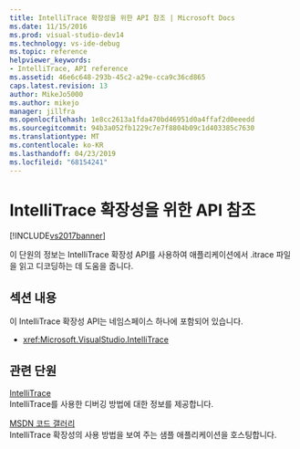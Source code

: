 ```yaml
---
title: IntelliTrace 확장성을 위한 API 참조 | Microsoft Docs
ms.date: 11/15/2016
ms.prod: visual-studio-dev14
ms.technology: vs-ide-debug
ms.topic: reference
helpviewer_keywords:
- IntelliTrace, API reference
ms.assetid: 46e6c648-293b-45c2-a29e-cca9c36cd865
caps.latest.revision: 13
author: MikeJo5000
ms.author: mikejo
manager: jillfra
ms.openlocfilehash: 1e8cc2613a1fda470bd46951d0a4ffaf2d0eeedd
ms.sourcegitcommit: 94b3a052fb1229c7e7f8804b09c1d403385c7630
ms.translationtype: MT
ms.contentlocale: ko-KR
ms.lasthandoff: 04/23/2019
ms.locfileid: "68154241"
---
```

# <a name="api-reference-for-intellitrace-extensibility"></a>IntelliTrace 확장성을 위한 API 참조
[!INCLUDE[vs2017banner](../includes/vs2017banner.md)]

이 단원의 정보는 IntelliTrace 확장성 API를 사용하여 애플리케이션에서 .itrace 파일을 읽고 디코딩하는 데 도움을 줍니다.  
  
## <a name="in-this-section"></a>섹션 내용  
 이 IntelliTrace 확장성 API는 네임스페이스 하나에 포함되어 있습니다.  
  
- <xref:Microsoft.VisualStudio.IntelliTrace>  
  
## <a name="related-sections"></a>관련 단원  
 [IntelliTrace](../debugger/intellitrace.md)  
 IntelliTrace를 사용한 디버깅 방법에 대한 정보를 제공합니다.  
  
 [MSDN 코드 갤러리](https://code.msdn.microsoft.com/)  
 IntelliTrace 확장성의 사용 방법을 보여 주는 샘플 애플리케이션을 호스팅합니다.
